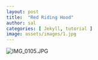 ```yaml
---
layout: post
title:  "Red Riding Hood"
author: sal
categories: [ Jekyll, tutorial ]
image: assets/images/1.jpg
---
```

![IMG_0105.JPG](image/IMG_0105.JPG)
